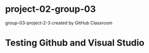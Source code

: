 # project-02-group-03
group-03-project-2-3 created by GitHub Classroom
# Testing Github and Visual Studio

